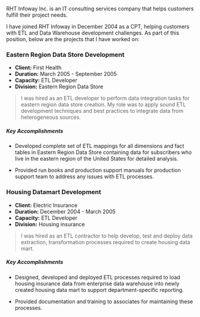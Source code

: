 RHT Infoway Inc. is an IT consulting services company that helps customers fulfill their project needs.

I have joined RHT Infoway in December 2004 as a CPT, helping customers with ETL and Data Warehouse development challenges. As part of this position, below are the projects that I have worked on:

### Eastern Region Data Store Development

- **Client:** First Health
- **Duration:** March 2005 - September 2005
- **Capacity:** ETL Developer
- **Division:** Eastern Region Data Store

> I was hired as an ETL developer to perform data integration tasks for eastern region data store creation. My role was to apply sound ETL development techniques and best practices to integrate data from heterogeneous sources.

##### Key Accomplishments
- Developed complete set of ETL mappings for all dimensions and fact tables in Eastern Region Data Store containing data for subscribers who live in the eastern region of the United States for detailed analysis.

- Provided run books and production support manuals for production support team to address any issues with ETL processes.

### Housing Datamart Development

- **Client:** Electric Insurance
- **Duration:** December 2004 - March 2005
- **Capacity:** ETL Developer
- **Division:** Housing insurance

> I was hired as an ETL contractor to help develop, test and deploy data extraction, transformation processes required to create housing data mart.

##### Key Accomplishments

- Designed, developed and deployed ETL processes required to load housing insurance data from enterprise data warehouse into newly created housing data mart to support department-specific reporting.

- Provided documentation and training to associates for maintaining these processes.
